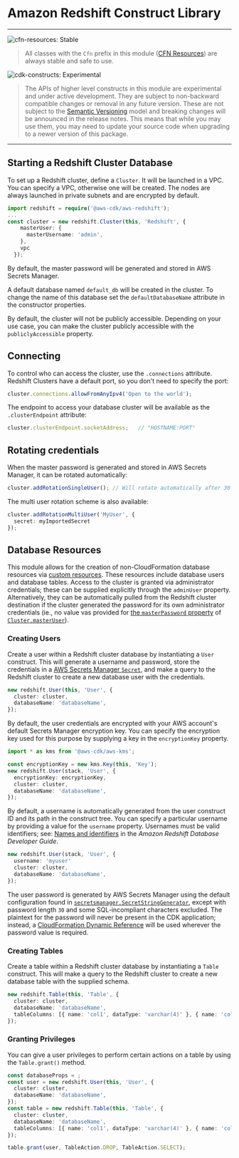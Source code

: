 # Amazon Redshift Construct Library
<!--BEGIN STABILITY BANNER-->

---

![cfn-resources: Stable](https://img.shields.io/badge/cfn--resources-stable-success.svg?style=for-the-badge)

> All classes with the `Cfn` prefix in this module ([CFN Resources]) are always stable and safe to use.
>
> [CFN Resources]: https://docs.aws.amazon.com/cdk/latest/guide/constructs.html#constructs_lib

![cdk-constructs: Experimental](https://img.shields.io/badge/cdk--constructs-experimental-important.svg?style=for-the-badge)

> The APIs of higher level constructs in this module are experimental and under active development.
> They are subject to non-backward compatible changes or removal in any future version. These are
> not subject to the [Semantic Versioning](https://semver.org/) model and breaking changes will be
> announced in the release notes. This means that while you may use them, you may need to update
> your source code when upgrading to a newer version of this package.

---

<!--END STABILITY BANNER-->

## Starting a Redshift Cluster Database

To set up a Redshift cluster, define a `Cluster`. It will be launched in a VPC.
You can specify a VPC, otherwise one will be created. The nodes are always launched in private subnets and are encrypted by default.

``` typescript
import redshift = require('@aws-cdk/aws-redshift');
...
const cluster = new redshift.Cluster(this, 'Redshift', {
    masterUser: {
      masterUsername: 'admin',
    },
    vpc
  });
```

By default, the master password will be generated and stored in AWS Secrets Manager.

A default database named `default_db` will be created in the cluster. To change the name of this database set the `defaultDatabaseName` attribute in the constructor properties.

By default, the cluster will not be publicly accessible.
Depending on your use case, you can make the cluster publicly accessible with the `publiclyAccessible` property.

## Connecting

To control who can access the cluster, use the `.connections` attribute. Redshift Clusters have
a default port, so you don't need to specify the port:

```ts
cluster.connections.allowFromAnyIpv4('Open to the world');
```

The endpoint to access your database cluster will be available as the `.clusterEndpoint` attribute:

```ts
cluster.clusterEndpoint.socketAddress;   // "HOSTNAME:PORT"
```

## Rotating credentials

When the master password is generated and stored in AWS Secrets Manager, it can be rotated automatically:

```ts
cluster.addRotationSingleUser(); // Will rotate automatically after 30 days
```

The multi user rotation scheme is also available:

```ts
cluster.addRotationMultiUser('MyUser', {
  secret: myImportedSecret
});
```

## Database Resources

This module allows for the creation of non-CloudFormation database resources via [custom
resources](https://docs.aws.amazon.com/cdk/api/latest/docs/custom-resources-readme.html).
These resources include database users and database tables. Access to the cluster is
granted via administrator credentials; these can be supplied explicitly through the
`adminUser` property. Alternatively, they can be automatically pulled from the Redshift
cluster destination if the cluster generated the password for its own administrator
credentials (ie., no value vas provided for [the `masterPassword`
property](https://docs.aws.amazon.com/cdk/api/latest/docs/@aws-cdk_aws-redshift.Login.html#masterpasswordspan-classapi-icon-api-icon-experimental-titlethis-api-element-is-experimental-it-may-change-without-noticespan)
of
[`Cluster.masterUser`](https://docs.aws.amazon.com/cdk/api/latest/docs/@aws-cdk_aws-redshift.Cluster.html#masteruserspan-classapi-icon-api-icon-experimental-titlethis-api-element-is-experimental-it-may-change-without-noticespan)).

### Creating Users

Create a user within a Redshift cluster database by instantiating a `User` construct. This
will generate a username and password, store the credentials in a [AWS Secrets Manager
`Secret`](https://docs.aws.amazon.com/cdk/api/latest/docs/@aws-cdk_aws-secretsmanager.Secret.html),
and make a query to the Redshift cluster to create a new database user with the
credentials.

```ts
new redshift.User(this, 'User', {
  cluster: cluster,
  databaseName: 'databaseName',
});
```

By default, the user credentials are encrypted with your AWS account's default Secrets
Manager encryption key. You can specify the encryption key used for this purpose by
supplying a key in the `encryptionKey` property.

```ts
import * as kms from '@aws-cdk/aws-kms';

const encryptionKey = new kms.Key(this, 'Key');
new redshift.User(stack, 'User', {
  encryptionKey: encryptionKey,
  cluster: cluster,
  databaseName: 'databaseName',
});
```

By default, a username is automatically generated from the user construct ID and its path
in the construct tree. You can specify a particular username by providing a value for the
`username` property. Usernames must be valid identifiers; see: [Names and
identifiers](https://docs.aws.amazon.com/redshift/latest/dg/r_names.html) in the *Amazon
Redshift Database Developer Guide*.

```ts
new redshift.User(stack, 'User', {
  username: 'myuser'
  cluster: cluster,
  databaseName: 'databaseName',
});
```

The user password is generated by AWS Secrets Manager using the default configuration
found in
[`secretsmanager.SecretStringGenerator`](https://docs.aws.amazon.com/cdk/api/latest/docs/@aws-cdk_aws-secretsmanager.SecretStringGenerator.html),
except with password length `30` and some SQL-incompliant characters excluded. The
plaintext for the password will never be present in the CDK application; instead, a
[CloudFormation Dynamic
Reference](https://docs.aws.amazon.com/AWSCloudFormation/latest/UserGuide/dynamic-references.html)
will be used wherever the password value is required.

### Creating Tables

Create a table within a Redshift cluster database by instantiating a `Table`
construct. This will make a query to the Redshift cluster to create a new database table
with the supplied schema.

```ts
new redshift.Table(this, 'Table', {
  cluster: cluster,
  databaseName: 'databaseName',
  tableColumns: [{ name: 'col1', dataType: 'varchar(4)' }, { name: 'col2', dataType: 'float' }],
});
```

### Granting Privileges

You can give a user privileges to perform certain actions on a table by using the `Table.grant()` method.

```ts
const databaseProps = ;
const user = new redshift.User(this, 'User', {
  cluster: cluster,
  databaseName: 'databaseName',
});
const table = new redshift.Table(this, 'Table', {
  cluster: cluster,
  databaseName: 'databaseName',
  tableColumns: [{ name: 'col1', dataType: 'varchar(4)' }, { name: 'col2', dataType: 'float' }],
});

table.grant(user, TableAction.DROP, TableAction.SELECT);
```
